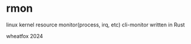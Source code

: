 # rmon

linux kernel resource monitor(process, irq, etc) cli-monitor written in Rust

wheatfox 2024

